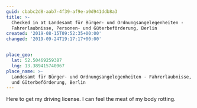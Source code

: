 ```yaml
---
guid: cbabc2d8-aab7-4f39-af9e-a0d941ddb8a3
title: >-
  Checked in at Landesamt für Bürger- und Ordnungsangelegenheiten -
  Fahrerlaubnisse, Personen- und Güterbeförderung, Berlin
created: '2019-08-15T09:52:35+00:00'
changed: '2019-09-24T19:17:17+00:00'


place_geo:
  lat: 52.50469259387
  lng: 13.389415740967
place_name: >-
  Landesamt für Bürger- und Ordnungsangelegenheiten - Fahrerlaubnisse, Personen-
  und Güterbeförderung, Berlin
---
```


Here to get my driving license. I can feel the meat of my body rotting. 
